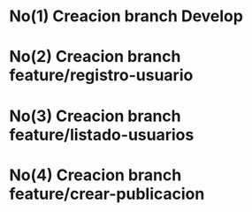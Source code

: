 # No(1) Creacion branch Develop 
# No(2) Creacion branch feature/registro-usuario 

# No(3) Creacion branch feature/listado-usuarios 

# No(4) Creacion branch feature/crear-publicacion